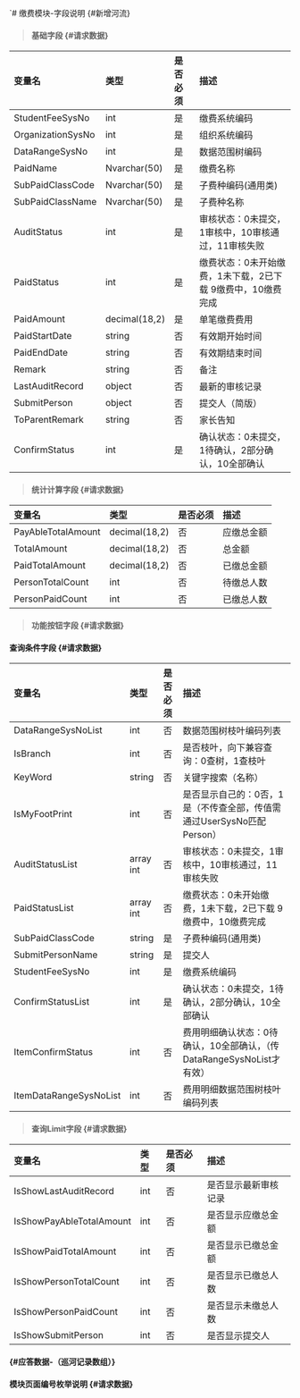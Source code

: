 `# 缴费模块-字段说明 {#新增河流}

> #### 基础字段 {#请求数据}

| 变量名 | 类型 | 是否必须 | 描述 |
| :--- | :--- | :--- | :--- |
| StudentFeeSysNo | int | 是 | 缴费系统编码 |
| OrganizationSysNo | int | 是 | 组织系统编码 |
| DataRangeSysNo | int | 是 | 数据范围树编码 |
| PaidName | Nvarchar\(50\) | 是 | 缴费名称 |
| SubPaidClassCode | Nvarchar\(50\) | 是 | 子费种编码\(通用类\) |
| SubPaidClassName | Nvarchar\(50\) | 是 | 子费种名称 |
| AuditStatus | int | 是 | 审核状态：0未提交，1审核中，10审核通过，11审核失败 |
| PaidStatus | int | 是 | 缴费状态：0未开始缴费，1未下载，2已下载 9缴费中，10缴费完成 |
| PaidAmount | decimal\(18,2\) | 是 | 单笔缴费费用 |
| PaidStartDate | string | 否 | 有效期开始时间 |
| PaidEndDate | string | 否 | 有效期结束时间 |
| Remark | string | 否 | 备注 |
| LastAuditRecord | object | 否 | 最新的审核记录 |
| SubmitPerson | object | 否 | 提交人（简版） |
| ToParentRemark | string | 否 | 家长告知 |
| ConfirmStatus | int | 是 | 确认状态：0未提交，1待确认，2部分确认，10全部确认|

> #### 统计计算字段 {#请求数据}

| 变量名 | 类型 | 是否必须 | 描述 |
| :--- | :--- | :--- | :--- |
| PayAbleTotalAmount | decimal\(18,2\) | 否 | 应缴总金额 |
| TotalAmount | decimal\(18,2\) | 否 | 总金额 |
| PaidTotalAmount | decimal\(18,2\) | 否 | 已缴总金额 |
| PersonTotalCount | int | 否 | 待缴总人数 |
| PersonPaidCount | int | 否 | 已缴总人数 |

> #### 功能按钮字段 {#请求数据}

#### 查询条件字段 {#请求数据}

| 变量名 | 类型 | 是否必须 | 描述 |
| :--- | :--- | :--- | :--- |
| DataRangeSysNoList | int |否 | 数据范围树枝叶编码列表 |
| IsBranch | int | 否 | 是否枝叶，向下兼容查询：0查树，1查枝叶 |
| KeyWord | string | 否 | 关键字搜索（名称） |
| IsMyFootPrint | int | 否 | 是否显示自己的：0否，1是（不传查全部，传值需通过UserSysNo匹配Person） |
| AuditStatusList | array int | 否 | 审核状态：0未提交，1审核中，10审核通过，11审核失败 |
| PaidStatusList | array int | 否 | 缴费状态：0未开始缴费，1未下载，2已下载 9缴费中，10缴费完成 |
| SubPaidClassCode | string | 是 | 子费种编码\(通用类\) |
| SubmitPersonName | string | 是 | 提交人 |
| StudentFeeSysNo | int | 是 | 缴费系统编码 |
| ConfirmStatusList | int | 是 | 确认状态：0未提交，1待确认，2部分确认，10全部确认|
| ItemConfirmStatus | int | 否| 费用明细确认状态：0待确认，10全部确认，（传DataRangeSysNoList才有效） |
| ItemDataRangeSysNoList | int |否 | 费用明细数据范围树枝叶编码列表 |






> #### 查询Limit字段 {#请求数据}

| 变量名 | 类型 | 是否必须 | 描述 |
| :--- | :--- | :--- | :--- |
| IsShowLastAuditRecord | int | 否 | 是否显示最新审核记录 |
| IsShowPayAbleTotalAmount | int | 否 | 是否显示应缴总金额 |
| IsShowPaidTotalAmount | int | 否 | 是否显示已缴总金额 |
| IsShowPersonTotalCount | int | 否 | 是否显示已缴总人数 |
| IsShowPersonPaidCount | int | 否 | 是否显示未缴总人数 |
| IsShowSubmitPerson | int | 否 | 是否显示提交人 |

####  {#应答数据-（巡河记录数组）}

#### 模块页面编号枚举说明 {#请求数据}



